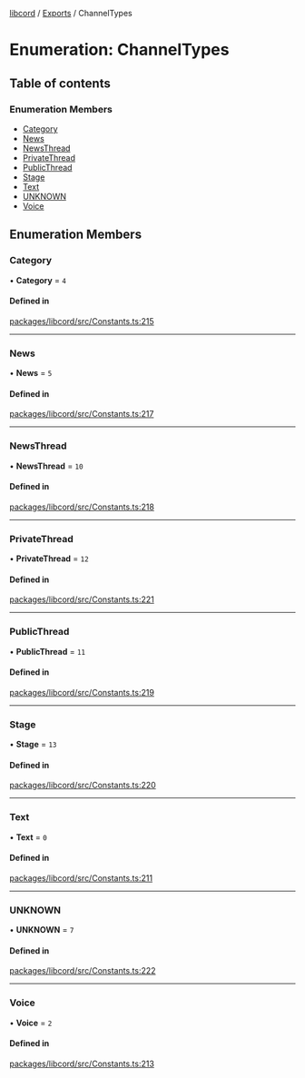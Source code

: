 [libcord](../README.md) / [Exports](../modules.md) / ChannelTypes

# Enumeration: ChannelTypes

## Table of contents

### Enumeration Members

- [Category](ChannelTypes.md#category)
- [News](ChannelTypes.md#news)
- [NewsThread](ChannelTypes.md#newsthread)
- [PrivateThread](ChannelTypes.md#privatethread)
- [PublicThread](ChannelTypes.md#publicthread)
- [Stage](ChannelTypes.md#stage)
- [Text](ChannelTypes.md#text)
- [UNKNOWN](ChannelTypes.md#unknown)
- [Voice](ChannelTypes.md#voice)

## Enumeration Members

### Category

• **Category** = ``4``

#### Defined in

[packages/libcord/src/Constants.ts:215](https://github.com/Libcord/libcord/blob/f9964b8/packages/libcord/src/Constants.ts#L215)

___

### News

• **News** = ``5``

#### Defined in

[packages/libcord/src/Constants.ts:217](https://github.com/Libcord/libcord/blob/f9964b8/packages/libcord/src/Constants.ts#L217)

___

### NewsThread

• **NewsThread** = ``10``

#### Defined in

[packages/libcord/src/Constants.ts:218](https://github.com/Libcord/libcord/blob/f9964b8/packages/libcord/src/Constants.ts#L218)

___

### PrivateThread

• **PrivateThread** = ``12``

#### Defined in

[packages/libcord/src/Constants.ts:221](https://github.com/Libcord/libcord/blob/f9964b8/packages/libcord/src/Constants.ts#L221)

___

### PublicThread

• **PublicThread** = ``11``

#### Defined in

[packages/libcord/src/Constants.ts:219](https://github.com/Libcord/libcord/blob/f9964b8/packages/libcord/src/Constants.ts#L219)

___

### Stage

• **Stage** = ``13``

#### Defined in

[packages/libcord/src/Constants.ts:220](https://github.com/Libcord/libcord/blob/f9964b8/packages/libcord/src/Constants.ts#L220)

___

### Text

• **Text** = ``0``

#### Defined in

[packages/libcord/src/Constants.ts:211](https://github.com/Libcord/libcord/blob/f9964b8/packages/libcord/src/Constants.ts#L211)

___

### UNKNOWN

• **UNKNOWN** = ``7``

#### Defined in

[packages/libcord/src/Constants.ts:222](https://github.com/Libcord/libcord/blob/f9964b8/packages/libcord/src/Constants.ts#L222)

___

### Voice

• **Voice** = ``2``

#### Defined in

[packages/libcord/src/Constants.ts:213](https://github.com/Libcord/libcord/blob/f9964b8/packages/libcord/src/Constants.ts#L213)
